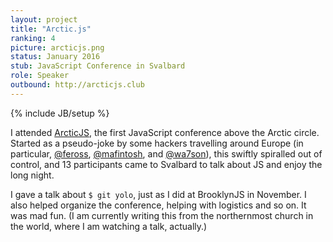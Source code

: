 ```yaml
---
layout: project
title: "Arctic.js"
ranking: 4
picture: arcticjs.png
status: January 2016
stub: JavaScript Conference in Svalbard
role: Speaker
outbound: http://arcticjs.club
---
```

{% include JB/setup %}

I attended [ArcticJS](http://arcticjs.club), the first JavaScript conference above the Arctic circle. Started as a pseudo-joke by some hackers travelling around Europe (in particular, [@feross](//twitter.com/feross), [@mafintosh](//twitter.com/mafintosh),  and [@wa7son](//twitter.com/wa7son)), this swiftly spiralled out of control, and 13 participants came to Svalbard to talk about JS and enjoy the long night. 

I gave a talk about `$ git yolo`, just as I did at BrooklynJS in November. I also helped organize the conference, helping with logistics and so on. It was mad fun. (I am currently writing this from the northernmost church in the world, where I am watching a talk, actually.)